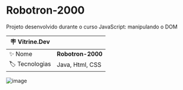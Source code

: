# Robotron-2000

Projeto desenvolvido durante o curso JavaScript: manipulando o DOM

| :placard: Vitrine.Dev |     |
| -------------  | --- |
| :sparkles: Nome        | **Robotron-2000**
| :label: Tecnologias | Java, Html, CSS

![image](https://user-images.githubusercontent.com/21301483/230469881-b117ad89-7a2c-4000-b608-3b01dbc969b3.png#vitrinedev)
